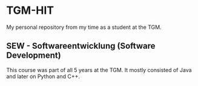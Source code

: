 # TGM-HIT
My personal repository from my time as a student at the TGM.

## SEW - Softwareentwicklung (Software Development)
This course was part of all 5 years at the TGM.
It mostly consisted of Java and later on Python and C++.
